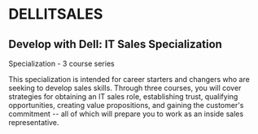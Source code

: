 # DELLITSALES
## Develop with Dell: IT Sales Specialization

Specialization - 3 course series

This specialization is intended for career starters and changers who are seeking to develop sales skills. Through three courses, you will cover strategies for obtaining an IT sales role, establishing trust, qualifying opportunities, creating value propositions, and gaining the customer's commitment -- all of which will prepare you to work as an inside sales representative.
